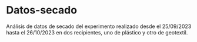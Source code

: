# Datos-secado
Análisis de datos de secado del experimento realizado desde el 25/09/2023 hasta el 26/10/2023 en dos recipientes, uno de plástico y otro de geotextil.
